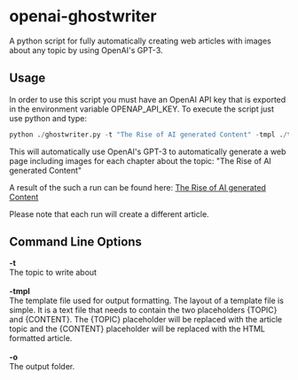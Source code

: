 # openai-ghostwriter

A python script for fully automatically creating web articles with images about any topic by using OpenAI's GPT-3. 

## Usage

In order to use this script you must have an OpenAI API key that is exported in the environment variable OPENAP_API_KEY.
To execute the script just use python and type:

```python
python ./ghostwriter.py -t "The Rise of AI generated Content" -tmpl ./template.php -o ai_content
```

This will automatically use OpenAI's GPT-3 to automatically generate a web page including images for each chapter about the topic: "The Rise of AI generated Content"

A result of the such a run can be found here:
[The Rise of AI generated Content](https://beltoforion.de/de/ai-ghostwriter/article_ai_content/index.php)

Please note that each run will create a different article.

 ## Command Line Options

<b>-t</b><br/> The topic to write about
<br/><br/>
<b>-tmpl</b><br/> The template file used for output formatting. The layout of a template file is simple. It is a text file that needs to contain the two placeholders {TOPIC} and {CONTENT}. The {TOPIC} placeholder will be replaced with the article topic and the {CONTENT} placeholder will be replaced with the HTML formatted article.
<br/><br/>
<b>-o</b><br/> The output folder.
 
